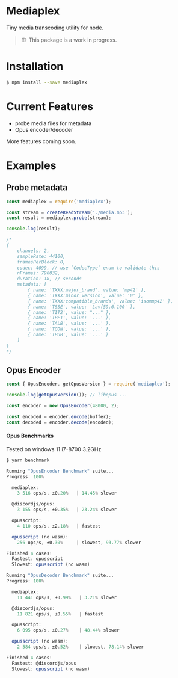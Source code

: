 # Mediaplex

Tiny media transcoding utility for node.

> 🏗️ This package is a work in progress.

# Installation

```sh
$ npm install --save mediaplex
```

# Current Features

- probe media files for metadata
- Opus encoder/decoder

More features coming soon.

# Examples

## Probe metadata

```js
const mediaplex = require('mediaplex');

const stream = createReadStream('./media.mp3');
const result = mediaplex.probe(stream);

console.log(result);

/*
{
    channels: 2,
    sampleRate: 44100,
    framesPerBlock: 0,
    codec: 4099, // use `CodecType` enum to validate this
    nFrames: 796032,
    duration: 18, // seconds
    metadata: [
        { name: 'TXXX:major_brand', value: 'mp42' },
        { name: 'TXXX:minor_version', value: '0' },
        { name: 'TXXX:compatible_brands', value: 'isommp42' },
        { name: 'TSSE', value: 'Lavf59.6.100' },
        { name: 'TIT2', value: "..." },
        { name: 'TPE1', value: '...' },
        { name: 'TALB', value: '...' },
        { name: 'TCON', value: '...' },
        { name: 'TPUB', value: '...' }
    ]
}
*/
```

## Opus Encoder

```js
const { OpusEncoder, getOpusVersion } = require('mediaplex');

console.log(getOpusVersion()); // libopus ...

const encoder = new OpusEncoder(48000, 2);

const encoded = encoder.encode(buffer);
const decoded = encoder.decode(encoded);
```

#### Opus Benchmarks

Tested on windows 11 i7-8700 3.2GHz

```js
$ yarn benchmark

Running "OpusEncoder Benchmark" suite...
Progress: 100%

  mediaplex:
    3 516 ops/s, ±0.20%   | 14.45% slower

  @discordjs/opus:
    3 155 ops/s, ±0.35%   | 23.24% slower

  opusscript:
    4 110 ops/s, ±2.18%   | fastest

  opusscript (no wasm):
    256 ops/s, ±0.30%     | slowest, 93.77% slower

Finished 4 cases!
  Fastest: opusscript
  Slowest: opusscript (no wasm)

Running "OpusDecoder Benchmark" suite...
Progress: 100%

  mediaplex:
    11 441 ops/s, ±0.99%   | 3.21% slower

  @discordjs/opus:
    11 821 ops/s, ±0.55%   | fastest

  opusscript:
    6 095 ops/s, ±0.27%    | 48.44% slower

  opusscript (no wasm):
    2 584 ops/s, ±0.52%    | slowest, 78.14% slower

Finished 4 cases!
  Fastest: @discordjs/opus
  Slowest: opusscript (no wasm)
```
